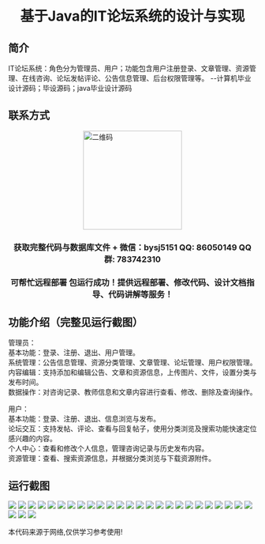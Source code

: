 <p><h1 align="center">基于Java的IT论坛系统的设计与实现</h1></p>

## 简介
IT论坛系统：角色分为管理员、用户；功能包含用户注册登录、文章管理、资源管理、在线咨询、论坛发帖评论、公告信息管理、后台权限管理等。    --计算机毕业设计源码；毕设源码；java毕业设计源码


## 联系方式
<img src="https://bs-1329754181.cos.ap-shanghai.myqcloud.com/wx.jpg" alt="二维码" style="display: block; margin: 0 auto;" width="200px">
<p><h3 align="center">获取完整代码与数据库文件 + 微信：bysj5151 QQ: 86050149 QQ群: 783742310</h3></p>
<p><h3 align="center">可帮忙远程部署 包运行成功！提供远程部署、修改代码、设计文档指导、代码讲解等服务！</h3></p>

## 功能介绍（完整见运行截图）
管理员：  
基本功能：登录、注册、退出、用户管理。  
系统管理：公告信息管理、资源分类管理、文章管理、论坛管理、用户权限管理。  
内容编辑：支持添加和编辑公告、文章和资源信息，上传图片、文件，设置分类与发布时间。  
数据操作：对咨询记录、教师信息和文章内容进行查看、修改、删除及查询操作。  

用户：  
基本功能：登录、注册、退出、信息浏览与发布。  
论坛交互：支持发帖、评论、查看与回复帖子，使用分类浏览及搜索功能快速定位感兴趣的内容。  
个人中心：查看和修改个人信息，管理咨询记录与历史发布内容。  
资源管理：查看、搜索资源信息，并根据分类浏览与下载资源附件。


## 运行截图
![](https://bs-1329754181.cos.ap-shanghai.myqcloud.com/ssm/ITForumSystem/img/001.jpg)
![](https://bs-1329754181.cos.ap-shanghai.myqcloud.com/ssm/ITForumSystem/img/002.jpg)
![](https://bs-1329754181.cos.ap-shanghai.myqcloud.com/ssm/ITForumSystem/img/003.jpg)
![](https://bs-1329754181.cos.ap-shanghai.myqcloud.com/ssm/ITForumSystem/img/004.jpg)
![](https://bs-1329754181.cos.ap-shanghai.myqcloud.com/ssm/ITForumSystem/img/005.jpg)
![](https://bs-1329754181.cos.ap-shanghai.myqcloud.com/ssm/ITForumSystem/img/006.jpg)
![](https://bs-1329754181.cos.ap-shanghai.myqcloud.com/ssm/ITForumSystem/img/007.jpg)
![](https://bs-1329754181.cos.ap-shanghai.myqcloud.com/ssm/ITForumSystem/img/008.jpg)
![](https://bs-1329754181.cos.ap-shanghai.myqcloud.com/ssm/ITForumSystem/img/009.jpg)
![](https://bs-1329754181.cos.ap-shanghai.myqcloud.com/ssm/ITForumSystem/img/010.jpg)
![](https://bs-1329754181.cos.ap-shanghai.myqcloud.com/ssm/ITForumSystem/img/011.jpg)
![](https://bs-1329754181.cos.ap-shanghai.myqcloud.com/ssm/ITForumSystem/img/012.jpg)
![](https://bs-1329754181.cos.ap-shanghai.myqcloud.com/ssm/ITForumSystem/img/013.jpg)
![](https://bs-1329754181.cos.ap-shanghai.myqcloud.com/ssm/ITForumSystem/img/014.jpg)
![](https://bs-1329754181.cos.ap-shanghai.myqcloud.com/ssm/ITForumSystem/img/015.jpg)
![](https://bs-1329754181.cos.ap-shanghai.myqcloud.com/ssm/ITForumSystem/img/016.jpg)
![](https://bs-1329754181.cos.ap-shanghai.myqcloud.com/ssm/ITForumSystem/img/017.jpg)
![](https://bs-1329754181.cos.ap-shanghai.myqcloud.com/ssm/ITForumSystem/img/018.jpg)
![](https://bs-1329754181.cos.ap-shanghai.myqcloud.com/ssm/ITForumSystem/img/019.jpg)
![](https://bs-1329754181.cos.ap-shanghai.myqcloud.com/ssm/ITForumSystem/img/020.jpg)
![](https://bs-1329754181.cos.ap-shanghai.myqcloud.com/ssm/ITForumSystem/img/021.jpg)
![](https://bs-1329754181.cos.ap-shanghai.myqcloud.com/ssm/ITForumSystem/img/022.jpg)
![](https://bs-1329754181.cos.ap-shanghai.myqcloud.com/ssm/ITForumSystem/img/023.jpg)
![](https://bs-1329754181.cos.ap-shanghai.myqcloud.com/ssm/ITForumSystem/img/024.jpg)
![](https://bs-1329754181.cos.ap-shanghai.myqcloud.com/ssm/ITForumSystem/img/025.jpg)
![](https://bs-1329754181.cos.ap-shanghai.myqcloud.com/ssm/ITForumSystem/img/026.jpg)
![](https://bs-1329754181.cos.ap-shanghai.myqcloud.com/ssm/ITForumSystem/img/027.jpg)
![](https://bs-1329754181.cos.ap-shanghai.myqcloud.com/ssm/ITForumSystem/img/028.jpg)

<p>本代码来源于网络,仅供学习参考使用!</p>
